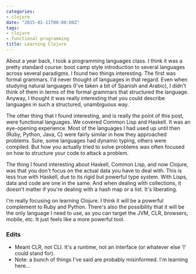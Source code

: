 ```yaml
---
categories:
- clojure
date: "2015-01-11T00:00:00Z"
tags:
- clojure
- functional programming
title: Learning Clojure
---
```


About a year back, I took a programming languages class. I think it was a
pretty standard course: boot camp style introduction to several languages
across several paradigms. I found two things interesting. The first was formal
grammars. I'd never thought of languages in that regard. Even when studying
natural languages (I've taken a bit of Spanish and Arabic), I didn't think
of them in terms of the formal grammars that structured the language. Anyway,
I thought it was really interesting that you could describe languages in
such a structured, unambiguous way.

The other thing that I found interesting, and is really the point of this
post, were functional languages. We covered Common Lisp and Haskell. It was
an eye-opening experience. Most of the languages I had used up until then
(Ruby, Python, Java, C) were fairly similar in how they approached problems.
Sure, some languages had dynamic typing, others were compiled. But how you
actually tried to solve problems was often focused on how to structure your
code to attack a problem.

The thing I found interesting about Haskell, Common Lisp, and now Clojure,
was that you don't focus on the actual data you have to deal with. This is
less true with Haskell, due to its rigid but powerful type system. With Lisps,
data and code are one in the same. And when dealing with collections, it
doesn't matter if you're dealing with a hash map or a list. It's liberating.

I'm really focusing on learning Clojure. I think it will be a powerful
complement to Ruby and Python. There's also the possibility that it will be
the only language I need to use, as you can target the JVM, CLR, browsers,
mobile, etc. It just feels like a more powerful tool.

### Edits
- Meant CLR, not CLI. It's a runtime, not an interface (or whatever else 'I' could stand for).
- Note: a bunch of things I've said are probably misinformed. I'm learning here...
